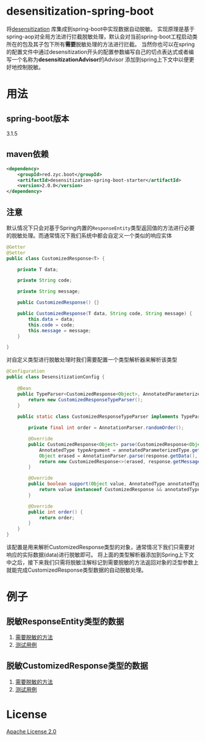 # desensitization-spring-boot
将[desensitization](https://github.com/allurx/desensitization) 库集成到spring-boot中实现数据自动脱敏。
实现原理是基于spring-aop对全局方法进行拦截脱敏处理，默认会对当前spring-boot工程启动类所在的包及其子包下所有**需要**脱敏处理的方法进行拦截。
当然你也可以在spring的配置文件中通过desensitization开头的配置参数编写自己的切点表达式或者编写一个名称为**desensitizationAdvisor**的Advisor
添加到spring上下文中以便更好地控制脱敏。
# 用法
## spring-boot版本
3.1.5
## maven依赖
```xml
<dependency>
    <groupId>red.zyc.boot</groupId>
    <artifactId>desensitization-spring-boot-starter</artifactId>
    <version>2.0.0</version>
</dependency>
```
## 注意
默认情况下只会对基于Spring内置的`ResponseEntity`类型返回值的方法进行必要的脱敏处理。而通常情况下我们系统中都会自定义一个类似的响应实体
```java
@Getter
@Setter
public class CustomizedResponse<T> {

    private T data;

    private String code;

    private String message;

    public CustomizedResponse() {}

    public CustomizedResponse(T data, String code, String message) {
        this.data = data;
        this.code = code;
        this.message = message;
    }

}
```
对自定义类型进行脱敏处理时我们需要配置一个类型解析器来解析该类型
```java
@Configuration
public class DesensitizationConfig {
    
    @Bean
    public TypeParser<CustomizedResponse<Object>, AnnotatedParameterizedType> typeParser() {
        return new CustomizedResponseTypeParser();
    }
    
    public static class CustomizedResponseTypeParser implements TypeParser<CustomizedResponse<Object>, AnnotatedParameterizedType>, AopInfrastructureBean {

        private final int order = AnnotationParser.randomOrder();

        @Override
        public CustomizedResponse<Object> parse(CustomizedResponse<Object> response, AnnotatedParameterizedType annotatedParameterizedType) {
            AnnotatedType typeArgument = annotatedParameterizedType.getAnnotatedActualTypeArguments()[0];
            Object erased = AnnotationParser.parse(response.getData(), typeArgument);
            return new CustomizedResponse<>(erased, response.getMessage(), response.getCode());
        }

        @Override
        public boolean support(Object value, AnnotatedType annotatedType) {
            return value instanceof CustomizedResponse && annotatedType instanceof AnnotatedParameterizedType;
        }

        @Override
        public int order() {
            return order;
        }
    }
}
```
该配置是用来解析CustomizedResponse类型的对象，通常情况下我们只需要对响应的实际数据(data)进行脱敏即可。
将上面的类型解析器添加到Spring上下文中之后，接下来我们只需将脱敏注解标记到需要脱敏的方法返回对象的泛型参数上就能完成CustomizedResponse类型数据的自动脱敏处理。
# 例子
## 脱敏ResponseEntity类型的数据
1. [需要脱敏的方法](https://github.com/allurx/desensitization-spring-boot/blob/master/desensitization-spring-boot-samples/desensitization-spring-boot-sample-web/src/main/java/red/zyc/desensitization/boot/sample/web/controller/ResponseEntityDesensitizationController.java)
2. [测试用例](https://github.com/allurx/desensitization-spring-boot/blob/master/desensitization-spring-boot-samples/desensitization-spring-boot-sample-web/src/test/java/red/zyc/desensitization/boot/sample/web/ResponseEntityDesensitizationTest.java)
## 脱敏CustomizedResponse类型的数据
1. [需要脱敏的方法](https://github.com/allurx/desensitization-spring-boot/blob/master/desensitization-spring-boot-samples/desensitization-spring-boot-sample-web/src/main/java/red/zyc/desensitization/boot/sample/web/controller/CustomizedResponseDesensitizationController.java)
2. [测试用例](https://github.com/allurx/desensitization-spring-boot/blob/master/desensitization-spring-boot-samples/desensitization-spring-boot-sample-web/src/test/java/red/zyc/desensitization/boot/sample/web/CustomizedResponseDesensitizationTest.java)
# License
[Apache License 2.0](https://github.com/allurx/desensitization-spring-boot/blob/master/LICENSE.txt)

